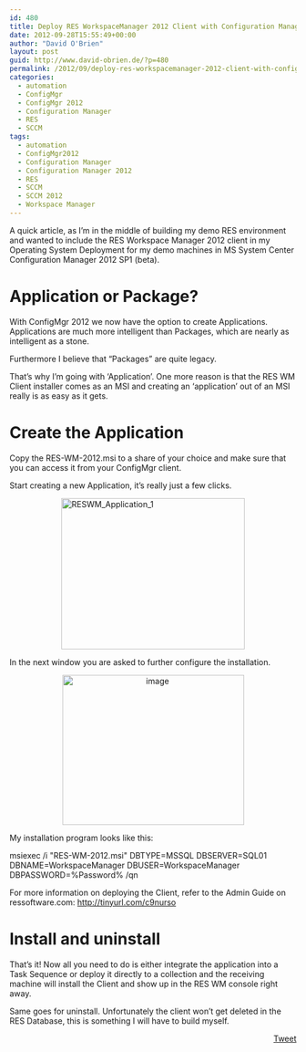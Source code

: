 ```yaml
---
id: 480
title: Deploy RES WorkspaceManager 2012 Client with Configuration Manager 2012
date: 2012-09-28T15:55:49+00:00
author: "David O'Brien"
layout: post
guid: http://www.david-obrien.de/?p=480
permalink: /2012/09/deploy-res-workspacemanager-2012-client-with-configuration-manager-2012/
categories:
  - automation
  - ConfigMgr
  - ConfigMgr 2012
  - Configuration Manager
  - RES
  - SCCM
tags:
  - automation
  - ConfigMgr2012
  - Configuration Manager
  - Configuration Manager 2012
  - RES
  - SCCM
  - SCCM 2012
  - Workspace Manager
---
```

A quick article, as I’m in the middle of building my demo RES environment and wanted to include the RES Workspace Manager 2012 client in my Operating System Deployment for my demo machines in MS System Center Configuration Manager 2012 SP1 (beta).

# Application or Package?

With ConfigMgr 2012 we now have the option to create Applications. Applications are much more intelligent than Packages, which are nearly as intelligent as a stone.
  
Furthermore I believe that “Packages” are quite legacy.

That’s why I’m going with ‘Application’. One more reason is that the RES WM Client installer comes as an MSI and creating an ‘application’ out of an MSI really is as easy as it gets.

# 

# Create the Application

Copy the RES-WM-2012.msi to a share of your choice and make sure that you can access it from your ConfigMgr client.
  
Start creating a new Application, it’s really just a few clicks.

<a href="http://www.david-obrien.de/wp-content/uploads/2012/09/RESWM_Application_11.jpg" onclick="_gaq.push(['_trackEvent', 'outbound-article', 'http://www.david-obrien.de/wp-content/uploads/2012/09/RESWM_Application_11.jpg', '']);" class="broken_link"><img style="background-image: none; float: none; padding-top: 0px; padding-left: 0px; margin-left: auto; display: block; padding-right: 0px; margin-right: auto; border-width: 0px;" title="RESWM_Application_1" src="http://www.david-obrien.de/wp-content/uploads/2012/09/RESWM_Application_1_thumb.jpg" alt="RESWM_Application_1" width="322" height="265" border="0" /></a>

In the next window you are asked to further configure the installation.

<p align="center">
  <a href="http://www.david-obrien.de/wp-content/uploads/2012/09/image6.png" onclick="_gaq.push(['_trackEvent', 'outbound-article', 'http://www.david-obrien.de/wp-content/uploads/2012/09/image6.png', '']);" class="broken_link"><img style="background-image: none; padding-top: 0px; padding-left: 0px; display: inline; padding-right: 0px; border-width: 0px;" title="image" src="http://www.david-obrien.de/wp-content/uploads/2012/09/image_thumb6.png" alt="image" width="319" height="263" border="0" /></a>
</p>

My installation program looks like this:

msiexec /i "RES-WM-2012.msi" DBTYPE=MSSQL DBSERVER=SQL01 DBNAME=WorkspaceManager DBUSER=WorkspaceManager DBPASSWORD=%Password% /qn

For more information on deploying the Client, refer to the Admin Guide on ressoftware.com: <a href="http://tinyurl.com/c9nurso" onclick="_gaq.push(['_trackEvent', 'outbound-article', 'http://tinyurl.com/c9nurso', 'http://tinyurl.com/c9nurso']);" title="http://tinyurl.com/c9nurso">http://tinyurl.com/c9nurso</a>

# Install and uninstall

That’s it! Now all you need to do is either integrate the application into a Task Sequence or deploy it directly to a collection and the receiving machine will install the Client and show up in the RES WM console right away.
  
Same goes for uninstall. Unfortunately the client won’t get deleted in the RES Database, this is something I will have to build myself. 

<div style="float: right; margin-left: 10px;">
  <a href="https://twitter.com/share" onclick="_gaq.push(['_trackEvent', 'outbound-article', 'https://twitter.com/share', 'Tweet']);" class="twitter-share-button" data-hashtags="automation,ConfigMgr2012,Configuration+Manager,Configuration+Manager+2012,RES,SCCM,SCCM+2012,Workspace+Manager" data-count="vertical" data-url="http://www.david-obrien.net/2012/09/deploy-res-workspacemanager-2012-client-with-configuration-manager-2012/">Tweet</a>
</div>

